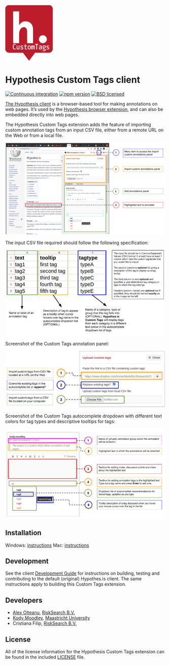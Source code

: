 <img src="/images/hypothesis_icon_custom_tags.png" width="150">

Hypothesis Custom Tags client
=============================

[![Continuous integration](https://github.com/hypothesis/client/workflows/Continuous%20integration/badge.svg?branch=master)][gha]
[![npm version](https://img.shields.io/npm/v/hypothesis.svg)][npm]
[![BSD licensed](https://img.shields.io/badge/license-BSD-blue.svg)][license]

[gha]: https://github.com/hypothesis/client/actions?query=branch%3Amaster
[npm]: https://www.npmjs.com/package/hypothesis
[license]: https://github.com/nwa-catch-me-if-you-can-project/client/blob/master/LICENSE

[The Hypothesis client](https://github.com/hypothesis/client/) is a 
browser-based tool for making annotations on web pages. It’s used by
the [Hypothesis browser extension][ext], and can also be embedded
directly into web pages.

The Hypothesis Custom Tags extension adds the feature of importing custom 
annotation tags from an input CSV file, either from a remote URL on the Web
or from a local file.

![Screenshot of Hypothesis custom tags client](/images/interface-with-labels.png?raw=true)

The input CSV file required should follow the following specification:

![Hypothesis custom tags input file format](/images/inputfileformat.png?raw=true)

Screenshot of the Custom Tags annotation panel:

![Hypothesis custom tags panel screenshot](/images/custom-tags-panel.png?raw=true)

Screenshot of the Custom Tags autocomplete dropdown with different
text colors for tag types and descriptive tooltips for tags:

![Hypothesis custom tags add annotation tags panel screenshot](/images/add-annotations-panel.png?raw=true)

[ext]: https://chrome.google.com/webstore/detail/hypothesis-web-pdf-annota/bjfhmglciegochdpefhhlphglcehbmek

Installation
-------------

Windows: [instructions](https://docs.google.com/document/d/18t1icQE1AM4sYd37fSlJwRkviK9416notk6QFkGxrps/edit?usp=sharing)
Mac: [instructions](https://docs.google.com/document/d/1WOQL3R_opiqtZqJifJJSWMqvXv9LYbEv_zz4qahd3JE/edit?usp=sharing)

Development
-----------

See the client [Development Guide][developers] for instructions on building,
testing and contributing to the default (original) Hypothes.is client. 
The same instructions apply to building this Custom Tags extension.

[developers]: https://h.readthedocs.io/projects/client/en/latest/developers/

Developers
----------

+ [Alex Olteanu](https://github.com/oltyx), [RiskSearch B.V.](https://risksearch.eu/#home) 
+ [Kody Moodley](https://github.com/kodymoodley), [Maastricht University](https://www.maastrichtuniversity.nl/kody.moodley)
+ Cristiana Filip, [RiskSearch B.V.](https://risksearch.eu/#home) 

License
-------

All of the license information for the Hypothesis Custom Tags extension
can be found in the included [LICENSE][license] file.

[bsd2c]: http://www.opensource.org/licenses/BSD-2-Clause
[license]: https://github.com/nwa-catch-me-if-you-can-project/client/blob/master/LICENSE

